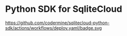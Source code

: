 # Python SDK for SqliteCloud

https://github.com/codermine/sqlitecloud-python-sdk/actions/workflows/deploy.yaml/badge.svg